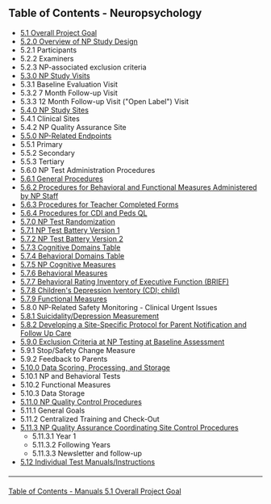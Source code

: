 ## Table of Contents - Neuropsychology

* [5.1 Overall Project Goal](:pages_path:/manuals/neuropsychology/5-01-overall-project-goal.md)
* [5.2.0 Overview of NP Study Design](:pages_path:/manuals/neuropsychology/5-02-overview-of-np-study-design.md)
 * 5.2.1 Participants
 * 5.2.2 Examiners
 * 5.2.3 NP-associated exclusion criteria
* [5.3.0 NP Study Visits](:pages_path:/manuals/neuropsychology/5-03-np-study-visits.md)
 * 5.3.1 Baseline Evaluation Visit
 * 5.3.2 7 Month Follow-up Visit
 * 5.3.3 12 Month Follow-up Visit ("Open Label") Visit
* [5.4.0 NP Study Sites](:pages_path:/manuals/neuropsychology/5-04-np-study-sites.md)
 * 5.4.1 Clinical Sites
 * 5.4.2 NP Quality Assurance Site
* [5.5.0 NP-Related Endpoints](:pages_path:/manuals/neuropsychology/5-05-np-related-endpoints.md)
 * 5.5.1 Primary
 * 5.5.2 Secondary
 * 5.5.3 Tertiary
* 5.6.0 NP Test Administration Procedures
 * [5.6.1 General Procedures](:pages_path:/manuals/neuropsychology/5-06-01-general-procedures.md)
 * [5.6.2 Procedures for Behavioral and Functional Measures Administered by NP Staff](:pages_path:/manuals/neuropsychology/5-06-02-procedures-behavioral-functional-measures.md)
 * [5.6.3 Procedures for Teacher Completed Forms](:pages_path:/manuals/neuropsychology/5-06-03-procedures-teacher-completion-forms.md)
 * [5.6.4 Procedures for CDI and Peds QL](:pages_path:/manuals/neuropsychology/5-06-04-procedures-cdi-peds-ql.md)
* [5.7.0 NP Test Randomization](:pages_path:/manuals/neuropsychology/5-07-00-np-test-randomization.md)
 * [5.7.1 NP Test Battery Version 1](:pages_path:/manuals/neuropsychology/5-07-01-np-test-battery-v1.md)
 * [5.7.2 NP Test Battery Version 2](:pages_path:/manuals/neuropsychology/5-07-02-np-test-battery-v2.md)
 * [5.7.3 Cognitive Domains Table](:pages_path:/manuals/neuropsychology/5-07-03-cognitive-domains-table.md)
 * [5.7.4 Behavioral Domains Table](:pages_path:/manuals/neuropsychology/5-07-04-behavioral-domains-table.md)
 * [5.7.5 NP Cognitive Measures](:pages_path:/manuals/neuropsychology/5-07-05-np-cognitive-measures.md)
 * [5.7.6 Behavioral Measures](:pages_path:/manuals/neuropsychology/5-07-06-behavioral-measures.md)
 * [5.7.7 Behavioral Rating Inventory of Executive Function (BRIEF)](:pages_path:/manuals/neuropsychology/5-07-07-brief.md)
 * [5.7.8 Children's Depression Iventory (CDI; child)](:pages_path:/manuals/neuropsychology/5-07-08-childrens-depression-inventory.md)
 * [5.7.9 Functional Measures](:pages_path:/manuals/neuropsychology/5-07-09-functional-measures.md)
* 5.8.0 NP-Related Safety Monitoring - Clinical Urgent Issues
 * [5.8.1 Suicidality/Depression Measurement](:pages_path:/manuals/neuropsychology/5-08-01-suicidal-depression-measurement.md)
 * [5.8.2 Developing a Site-Specific Protocol for Parent Notification and Follow Up Care](:pages_path:/manuals/neuropsychology/5-08-02-site-specific-protocol-notification-fu-care.md)
* [5.9.0 Exclusion Criteria at NP Testing at Baseline Assessment](:pages_path:/manuals/neuropsychology/5-09-00-exclusion-criteria-np-bl-testing.md)
 * 5.9.1 Stop/Safety Change Measure
 * 5.9.2 Feedback to Parents
* [5.10.0 Data Scoring, Processing, and Storage](:pages_path:/manuals/neuropsychology/5-10-00-data-scoring-processing.md)
 * 5.10.1 NP and Behavioral Tests
 * 5.10.2 Functional Measures
 * 5.10.3 Data Storage
* [5.11.0 NP Quality Control Procedures](:pages_path:/manuals/neuropsychology/5-11-00-np-qc-procedures.md)
 * 5.11.1 General Goals
 * 5.11.2 Centralized Training and Check-Out
 * [5.11.3 NP Quality Assurance Coordinating Site Control Procedures](:pages_path:/manuals/neuropsychology/5-11-03-np-qa-control-procedures.md)
    * 5.11.3.1 Year 1
    * 5.11.3.2 Following Years
    * 5.11.3.3 Newsletter and follow-up
* [5.12 Individual Test Manuals/Instructions](:pages_path:/manuals/neuropsychology/5-12-00-individual-test-instructions.md)

<hr class="soften" style="margin-top: 20px;margin-bottom: 20px;"/>


<div class="center">
<div class="btn-group">

  <a href=":pages_path:/manuals/manuals-toc.md" class="btn btn-default">
    <span class="glyphicon glyphicon-chevron-up"></span>
    Table of Contents - Manuals
  </a>

  <a href=":pages_path:/manuals/neuropsychology/5-01-overall-project-goal.md" class="btn btn-success">
    5.1 Overall Project Goal
    <span class="glyphicon glyphicon-chevron-right"></span>
  </a>
</div>
</div>
